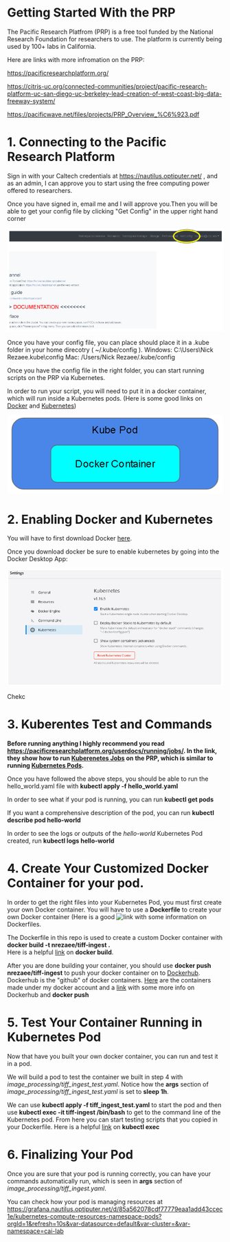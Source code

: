 # Getting Started With the PRP

The Pacific Research Platfrom (PRP) is a free tool funded by the National Research Foundation for researchers to use. The platform is currently being used by 100+ labs in California. 

Here are links with more infromation on the PRP:

https://pacificresearchplatform.org/

https://citris-uc.org/connected-communities/project/pacific-research-platform-uc-san-diego-uc-berkeley-lead-creation-of-west-coast-big-data-freeway-system/

https://pacificwave.net/files/projects/PRP_Overview_%C6%923.pdf



# 1. Connecting to the Pacific Research Platform

Sign in with your Caltech credentials at https://nautilus.optiputer.net/ , and as an admin, I can approve you to start using the free computing power offered to researchers. 

Once you have signed in, email me and I will approve you.Then you will be able to get your config file by clicking "Get Config" in the upper right hand corner

![Image of get config](https://github.com/resace3/Image-Processing-and-Analysis-on-the-PRP/blob/master/docs/Capture.PNG)

Once you have your config file, you can place should place it in a .kube folder in your home direcotry ( ~/.kube/config ). 
Windows: C:\Users\Nick Rezaee\.kube\config
Mac: /Users/Nick Rezaee/.kube/config

Once you have the config file in the right folder, you can start running scripts on the PRP via Kubernetes.

In order to run your script, you will need to put it in a docker container, which will run inside a Kubernetes pods. 
(Here is some good links on [Docker](https://www.youtube.com/watch?v=YFl2mCHdv24) and [Kubernetes](https://www.youtube.com/watch?v=L1ie8negCjc))

![Kube in Pod](https://github.com/resace3/Image-Processing-and-Analysis-on-the-PRP/blob/master/docs/kube_in_docker.PNG)

# 2. Enabling Docker and Kubernetes

You will have to first download Docker [here](https://docs.docker.com/get-docker/).

Once you download docker be sure to enable kubernetes by going into the Docker Desktop App:

![Enable Kubernetes](https://github.com/resace3/Image-Processing-and-Analysis-on-the-PRP/blob/master/docs/enable_kubernetes.PNG)

Chekc

# 3. Kuberentes Test and Commands

**Before running anything I highly recommend you read https://pacificresearchplatform.org/userdocs/running/jobs/. In the link, they show how to run [Kuberenetes Jobs](https://kubernetes.io/docs/concepts/workloads/controllers/job/) on the PRP, which is similar to running [Kubernetes Pods](https://kubernetes.io/docs/concepts/workloads/pods/).**

Once you have followed the above steps, you should be able to run the hello_world.yaml file with **kubectl apply -f hello_world.yaml**

In order to see what if your pod is running, you can run **kubectl get pods** 

If you want a comprehensive description of the pod, you can run **kubectl describe pod hello-world**

In order to see the logs or outputs of the *hello-world* Kubernetes Pod created, run **kubectl logs hello-world**

# 4. Create Your Customized Docker Container for your pod.

In order to get the right files into your Kubernetes Pod, you must first create your own Docker container. You will have to use a **Dockerfile** to create your own Docker container (Here is a good ![link](https://www.youtube.com/watch?v=j_o-m8l_8Jg) with some information on Dockerfiles.

The Dockerfile in this repo is used to create a custom Docker container with **docker build -t nrezaee/tiff-ingest .**     
Here is a helpful [link](https://www.youtube.com/watch?v=LQjaJINkQXY) on **docker build**.

After you are done building your container, you should use **docker push nrezaee/tiff-ingest** to push your docker container on to [Dockerhub](https://hub.docker.com/). Dockerhub is the "github" of docker containers. [Here](https://hub.docker.com/search?q=nrezaee&type=image) are the containers made under my docker account and a [link](https://www.youtube.com/watch?v=fdQ7MmQNTa0) with some more info on Dockerhub and **docker push**

# 5. Test Your Container Running in Kubernetes Pod

Now that have you built your own docker container, you can run and test it in a pod. 

We will build a pod to test the container we built in step 4 with *image_processing/tiff_ingest_test.yaml*. Notice how the **args** section of *image_processing/tiff_ingest_test.yaml* is set to **sleep 1h**. 

We can use **kubectl apply -f tiff_ingest_test.yaml** to start the pod and then use **kubectl exec -it tiff-ingest /bin/bash** to get to the command line of the Kubernetes pod. From here you can start testing scripts that you copied in your Dockerfile. Here is a helpful [link](https://www.youtube.com/watch?v=6q5FfhZRzVQ) on **kubectl exec** 

# 6. Finalizing Your Pod

Once you are sure that your pod is running correctly, you can have your commands automatically run, which is seen in **args** section of *image_processing/tiff_ingest.yaml*.

You can check how your pod is managing resources at https://grafana.nautilus.optiputer.net/d/85a562078cdf77779eaa1add43ccec1e/kubernetes-compute-resources-namespace-pods?orgId=1&refresh=10s&var-datasource=default&var-cluster=&var-namespace=cai-lab 






























































